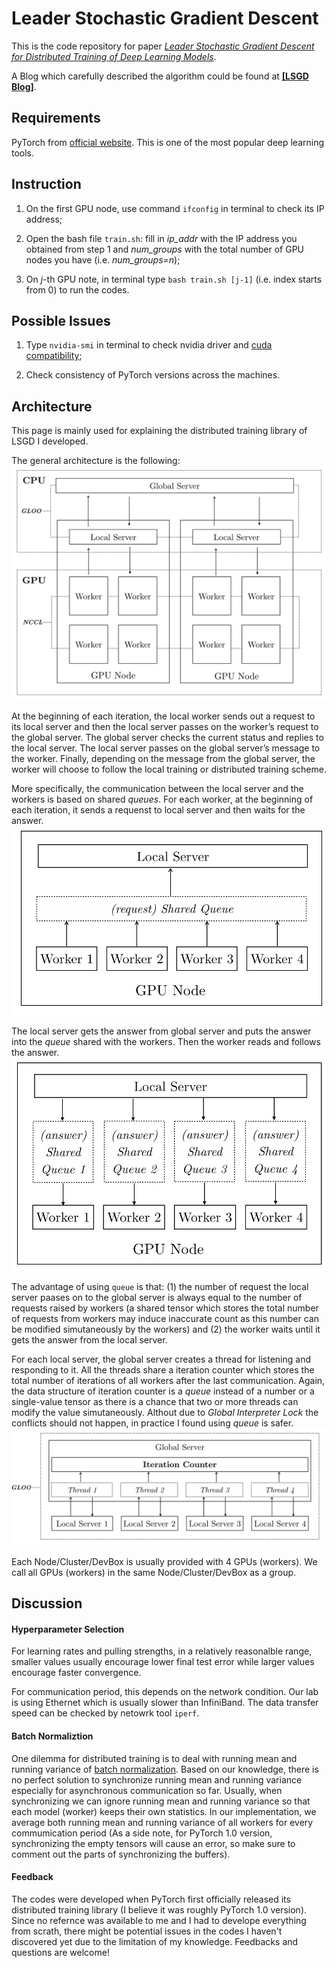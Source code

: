 # Leader Stochastic Gradient Descent
This is the code repository for paper [*Leader Stochastic Gradient Descent for Distributed
Training of Deep Learning Models*](https://arxiv.org/abs/1905.10395).

A Blog which carefully described the algorithm could be found at [**[LSGD Blog]**](https://yunfei-teng.github.io/LSGD-Blog/).

## Requirements
PyTorch from [official website](https://pytorch.org). This is one of the most popular deep learning tools.

## Instruction
1. On the first GPU node, use command ```ifconfig``` in terminal to check its IP address;

2. Open the bash file ```train.sh```: fill in *ip_addr* with the IP address you obtained from step 1 and *num_groups* with the total number of GPU nodes you have (i.e. *num_groups=n*);

3. On *j*-th GPU note, in terminal type ```bash train.sh [j-1]``` (i.e. index starts from 0) to run the codes.

## Possible Issues
1. Type ```nvidia-smi``` in terminal to check nvidia driver and [cuda compatibility](https://docs.nvidia.com/deploy/cuda-compatibility);

2. Check consistency of PyTorch versions across the machines.

## Architecture
This page is mainly used for explaining the distributed training library of LSGD I developed.

The general architecture is the following:
![](docs/dist_arch.png)

At the beginning of each iteration, the local worker sends out a request to its local server and then the local server passes on the worker’s request to the global server. The global server checks the current status and replies to the local server. The local server passes on the global server’s message to the worker. Finally, depending on the message from the global server, the worker will choose to follow the local training or distributed training scheme.

More specifically, the communication between the local server and the workers is based on shared *queues*. For each worker, at the beginning of each iteration, it sends a requenst to local server and then waits for the answer.
![](docs/dist_local1.png)

The local server gets the answer from global server and puts the answer into the *queue* shared with the workers. Then the worker reads and follows the answer.
![](docs/dist_local2.png)

The advantage of using `queue` is that: (1) the number of request the local server paases on to the global server is always equal to the number of requests raised by workers (a shared tensor which stores the total number of requests from workers may induce inaccurate count as this number can be modified simutaneously by the workers) and (2) the worker waits until it gets the answer from the local server.

For each local server, the global server creates a thread for listening and responding to it. All the threads share a iteration counter which stores the total number of iterations of all workers after the last communication. Again, the data structure of iteration counter is a *queue* instead of a number or a single-value tensor as there is a chance that two or more threads can modify the value simutaneously. Althout due to *Global Interpreter Lock* the conflicts should not happen, in practice I found using *queue* is safer.
![](docs/dist_global.png)

Each Node/Cluster/DevBox is usually provided with 4 GPUs (workers). We call all GPUs (workers) in the same Node/Cluster/DevBox as a group.

## Discussion

#### Hyperparameter Selection
For learning rates and pulling strengths, in a relatively reasonalble range, smaller values usually encourage lower final test error while larger values encourage faster convergence.

For communication period, this depends on the network condition. Our lab is using Ethernet which is usually slower than InfiniBand. The data transfer speed can be checked by netowrk tool `iperf`.

#### Batch Normaliztion
One dilemma for distributed training is to deal with running mean and running variance of [batch normalization](https://arxiv.org/abs/1502.03167). Based on our knowledge, there is no perfect solution to synchronize running mean and running variance especially for asynchronous communication so far. Usually, when synchronizing we can ignore running mean and running variance so that each model (worker) keeps their own statistics. In our implementation, we average both running mean and running variance of all workers for every commumication period (As a side note, for PyTorch 1.0 version, synchronizing the empty tensors will cause an error, so make sure to comment out the parts of synchronizing the buffers).

#### Feedback
The codes were developed when PyTorch first officially released its distributed training library (I believe it was roughly PyTorch 1.0 version). Since no refernce was available to me and I had to develope everything from scrath, there might be potential issues in the codes I haven't discovered yet due to the limitation of my knowledge. Feedbacks and questions are welcome!
